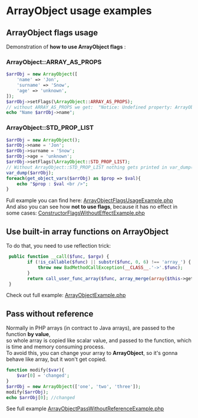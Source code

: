 # ArrayObject usage examples

## ArrayObject flags usage
Demonstration of **how to use ArrayObject flags** : <br />
### ArrayObject::ARRAY_AS_PROPS
```php
$arrObj = new ArrayObject([
    'name' => 'Jon',
    'surname' => 'Snow',
    'age' => 'unknown',
]);
$arrObj->setFlags(\ArrayObject::ARRAY_AS_PROPS);
// without ARRAY_AS_PROPS we get:  "Notice: Undefined property: ArrayObject::$name"
echo "Name $arrObj->name";
```
### ArrayObject::STD_PROP_LIST
```php
$arrObj = new ArrayObject();
$arrObj->name = 'Jon';
$arrObj->surname = 'Snow';
$arrObj->age = 'unknown';
$arrObj->setFlags(\ArrayObject::STD_PROP_LIST);
// Without ArrayObject::STD_PROP_LIST nothing gets printed in var_dump() nor in the loop
var_dump($arrObj);
foreach(get_object_vars($arrObj) as $prop => $val){
    echo "$prop : $val <br />";
}
```
Full example you can find here: [ArrayObjectFlagsUsageExample.php](ArrayObjectFlagsUsageExample.php) <br />
And also you can see how **not to use flags**, because it has no effect in some cases: [ConstructorFlagsWithoutEffectExample.php](ConstructorFlagsWithoutEffectExample.php) <br />

## Use built-in array functions on ArrayObject
To do that, you need to use reflection trick: <br />
```php
 public function __call($func, $argv) {
        if (!is_callable($func) || substr($func, 0, 6) !== 'array_') {
            throw new BadMethodCallException(__CLASS__.'->'.$func);
        }
        return call_user_func_array($func, array_merge(array($this->getArrayCopy()), $argv));
 }
```
Check out full example: [ArrayObjectExample.php](ArrayObjectExample.php) <br />
## Pass without reference
Normally in PHP arrays (in contract to Java arrays), are passed to the function **by value**,<br />
so whole array is copied like scalar value, and passed to the function, which is time and memory consuming process.<br />
To avoid this, you can change your array to **ArrayObject**, so it's gonna behave like array, but it won't get copied.<br />
```php
function modify($var){
    $var[0] = 'changed';
}
$arrObj = new ArrayObject(['one', 'two', 'three']);
modify($arrObj);
echo $arrObj[0]; //changed
```
See full example [ArrayObjectPassWithoutReferenceExample.php](ArrayObjectPassWithoutReferenceExample.php)
